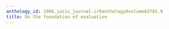 ```yaml
---
anthology_id: 1986.jasis_journal-ir0anthology0volumeA37A5.9
title: On the foundation of evaluation
---
```

